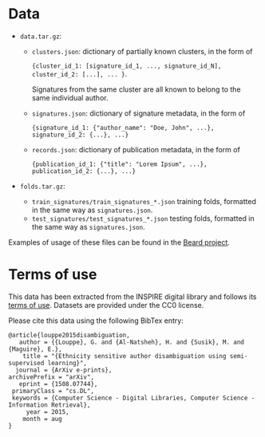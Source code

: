 Data
====

* ``data.tar.gz``:

  - ``clusters.json``: dictionary of partially known clusters, in the form of 
    
    ``{cluster_id_1: [signature_id_1, ..., signature_id_N], cluster_id_2: [...], ... }``.

    Signatures from the same cluster are all known to belong to the same individual author. 
    
  - ``signatures.json``: dictionary of signature metadata, in the form of 
  
    ``{signature_id_1: {"author_name": "Doe, John", ...}, signature_id_2: {...}, ...}``
    
  - ``records.json``: dictionary of publication metadata, in the form of 
  
    ``{publication_id_1: {"title": "Lorem Ipsum", ...}, publication_id_2: {...}, ...}``
    
* ``folds.tar.gz``: 

  - ``train_signatures/train_signatures_*.json`` training folds, formatted in the same way as ``signatures.json``.
  - ``test_signatures/test_signatures_*.json`` testing folds, formatted in the same way as ``signatures.json``.

Examples of usage of these files can be found in the [Beard project](https://github.com/glouppe/beard/tree/master/examples/applications/author-disambiguation). 

Terms of use
============

This data has been extracted from the INSPIRE digital library and follows its [terms of use](http://inspirehep.net/info/general/terms-of-use). 
Datasets are provided under the CC0 license. 

Please cite this data using the following BibTex entry:

```
@article{louppe2015disambiguation,
   author = {{Louppe}, G. and {Al-Natsheh}, H. and {Susik}, M. and {Maguire}, E.},
    title = "{Ethnicity sensitive author disambiguation using semi-supervised learning}",
  journal = {ArXiv e-prints},
archivePrefix = "arXiv",
   eprint = {1508.07744},
 primaryClass = "cs.DL",
 keywords = {Computer Science - Digital Libraries, Computer Science - Information Retrieval},
     year = 2015,
    month = aug
}
```
